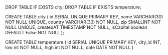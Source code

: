 DROP TABLE IF EXISTS city;
DROP TABLE IF EXISTS temperature;

CREATE TABLE city (
	id SERIAL UNIQUE PRIMARY KEY,
	name VARCHAR(30) NOT NULL UNIQUE,
	country VARCHAR(30)  NOT NULL,
	zip SMALLINT  NOT NULL UNIQUE,
	createdAT TIMESTAMP NOT NULL,
	isCapital boolean DEFAULT False NOT NULL
);

CREATE TABLE temperature (
	id SERIAL UNIQUE PRIMARY KEY,
	city_id INT,
	low int NOT NULL,
	high int NOT NULL,
	date DATE NOT NULL
)